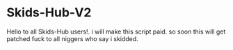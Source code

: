 # Skids-Hub-V2
Hello to all Skids-Hub users!.
i will make this script paid.
so soon this will get patched
fuck to all niggers who say i skidded.
